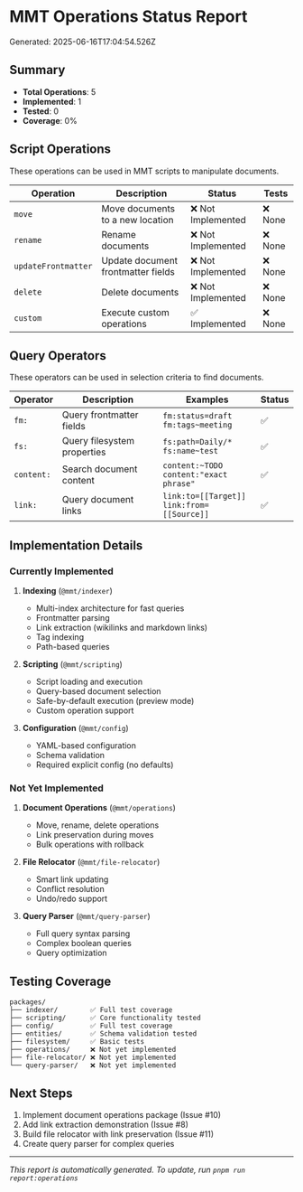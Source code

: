 # MMT Operations Status Report

Generated: 2025-06-16T17:04:54.526Z

## Summary

- **Total Operations**: 5
- **Implemented**: 1
- **Tested**: 0
- **Coverage**: 0%

## Script Operations

These operations can be used in MMT scripts to manipulate documents.

| Operation | Description | Status | Tests |
|-----------|-------------|--------|-------|
| `move` | Move documents to a new location | ❌ Not Implemented | ❌ None |
| `rename` | Rename documents | ❌ Not Implemented | ❌ None |
| `updateFrontmatter` | Update document frontmatter fields | ❌ Not Implemented | ❌ None |
| `delete` | Delete documents | ❌ Not Implemented | ❌ None |
| `custom` | Execute custom operations | ✅ Implemented | ❌ None |


## Query Operators

These operators can be used in selection criteria to find documents.

| Operator | Description | Examples | Status |
|----------|-------------|----------|--------|
| `fm:` | Query frontmatter fields | `fm:status=draft`<br>`fm:tags~meeting` | ✅ |
| `fs:` | Query filesystem properties | `fs:path=Daily/*`<br>`fs:name~test` | ✅ |
| `content:` | Search document content | `content:~TODO`<br>`content:"exact phrase"` | ✅ |
| `link:` | Query document links | `link:to=[[Target]]`<br>`link:from=[[Source]]` | ✅ |


## Implementation Details

### Currently Implemented

1. **Indexing** (`@mmt/indexer`)
   - Multi-index architecture for fast queries
   - Frontmatter parsing
   - Link extraction (wikilinks and markdown links)
   - Tag indexing
   - Path-based queries

2. **Scripting** (`@mmt/scripting`)
   - Script loading and execution
   - Query-based document selection
   - Safe-by-default execution (preview mode)
   - Custom operation support

3. **Configuration** (`@mmt/config`)
   - YAML-based configuration
   - Schema validation
   - Required explicit config (no defaults)

### Not Yet Implemented

1. **Document Operations** (`@mmt/operations`)
   - Move, rename, delete operations
   - Link preservation during moves
   - Bulk operations with rollback

2. **File Relocator** (`@mmt/file-relocator`)
   - Smart link updating
   - Conflict resolution
   - Undo/redo support

3. **Query Parser** (`@mmt/query-parser`)
   - Full query syntax parsing
   - Complex boolean queries
   - Query optimization

## Testing Coverage

```
packages/
├── indexer/        ✅ Full test coverage
├── scripting/      ✅ Core functionality tested
├── config/         ✅ Full test coverage
├── entities/       ✅ Schema validation tested
├── filesystem/     ✅ Basic tests
├── operations/     ❌ Not yet implemented
├── file-relocator/ ❌ Not yet implemented
└── query-parser/   ❌ Not yet implemented
```

## Next Steps

1. Implement document operations package (Issue #10)
2. Add link extraction demonstration (Issue #8)
3. Build file relocator with link preservation (Issue #11)
4. Create query parser for complex queries

---

*This report is automatically generated. To update, run `pnpm run report:operations`*
